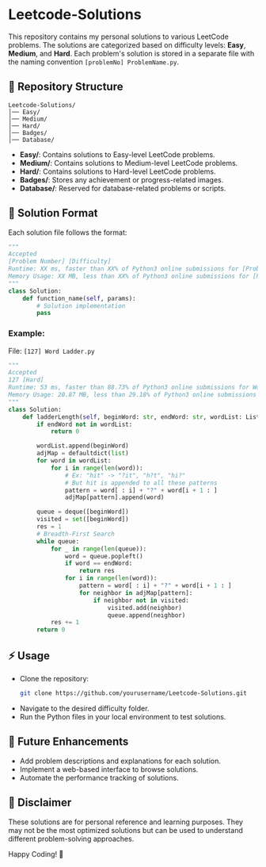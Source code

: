 # Leetcode-Solutions

This repository contains my personal solutions to various LeetCode problems. The solutions are categorized based on difficulty levels: **Easy**, **Medium**, and **Hard**. Each problem's solution is stored in a separate file with the naming convention `[problemNo] ProblemName.py`.

## 📂 Repository Structure
```
Leetcode-Solutions/
│── Easy/
│── Medium/
│── Hard/
│── Badges/
│── Database/
```
- **Easy/**: Contains solutions to Easy-level LeetCode problems.
- **Medium/**: Contains solutions to Medium-level LeetCode problems.
- **Hard/**: Contains solutions to Hard-level LeetCode problems.
- **Badges/**: Stores any achievement or progress-related images.
- **Database/**: Reserved for database-related problems or scripts.

## 📝 Solution Format
Each solution file follows the format:
```python
"""
Accepted
[Problem Number] [Difficulty]
Runtime: XX ms, faster than XX% of Python3 online submissions for [Problem Name].
Memory Usage: XX MB, less than XX% of Python3 online submissions for [Problem Name].
"""
class Solution:
    def function_name(self, params):
        # Solution implementation
        pass
```
### Example:
File: `[127] Word Ladder.py`
```python
"""
Accepted
127 [Hard]
Runtime: 53 ms, faster than 88.73% of Python3 online submissions for Word Ladder.
Memory Usage: 20.87 MB, less than 29.18% of Python3 online submissions for Word Ladder.
"""
class Solution:
    def ladderLength(self, beginWord: str, endWord: str, wordList: List[str]) -> int:
        if endWord not in wordList:
            return 0

        wordList.append(beginWord)
        adjMap = defaultdict(list)
        for word in wordList:
            for i in range(len(word)):
                # Ex: "hit" -> "?it", "h?t", "hi?"
                # But hit is appended to all these patterns
                pattern = word[ : i] + "?" + word[i + 1 : ]
                adjMap[pattern].append(word)

        queue = deque([beginWord])
        visited = set([beginWord])
        res = 1
        # Breadth-First Search
        while queue:
            for _ in range(len(queue)):
                word = queue.popleft()
                if word == endWord:
                    return res
                for i in range(len(word)):
                    pattern = word[ : i] + "?" + word[i + 1 : ]
                    for neighbor in adjMap[pattern]:
                        if neighbor not in visited:
                            visited.add(neighbor)
                            queue.append(neighbor)
            res += 1
        return 0
```

## ⚡ Usage
- Clone the repository:
  ```sh
  git clone https://github.com/yourusername/Leetcode-Solutions.git
  ```
- Navigate to the desired difficulty folder.
- Run the Python files in your local environment to test solutions.

## 🚀 Future Enhancements
- Add problem descriptions and explanations for each solution.
- Implement a web-based interface to browse solutions.
- Automate the performance tracking of solutions.

## 📜 Disclaimer
These solutions are for personal reference and learning purposes. They may not be the most optimized solutions but can be used to understand different problem-solving approaches.

Happy Coding! 🚀

